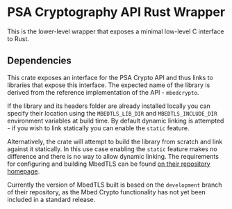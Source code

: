 # PSA Cryptography API Rust Wrapper

This is the lower-level wrapper that exposes a minimal low-level C
interface to Rust.

## Dependencies

This crate exposes an interface for the PSA Crypto API and thus
links to libraries that expose this interface. The expected name
of the library is derived from the reference implementation of the
API - `mbedcrypto`.

If the library and its headers folder are already installed locally you
can specify their location using the `MBEDTLS_LIB_DIR` and `MBEDTLS_INCLUDE_DIR`
environment variables at build time. By default dynamic linking is
attempted - if you wish to link statically you can enable the `static`
feature.

Alternatively, the crate will attempt to build the library from scratch and
link against it statically. In this use case enabling the `static` feature
makes no difference and there is no way to allow dynamic linking. The
requirements for configuring and building MbedTLS can be found
[on their repository homepage](https://github.com/ARMmbed/mbedtls#tool-versions).

Currently the version of MbedTLS built is based on the `development` branch
of their repository, as the Mbed Crypto functionality has not yet been included in
a standard release.